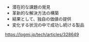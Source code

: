 - 潜在的な課題の発見
- 革新的な解決方法の構築
- 結果として、独自の価値の提供
- 変化する状況の中で成功し続ける製品

https://logmi.jp/tech/articles/328649
